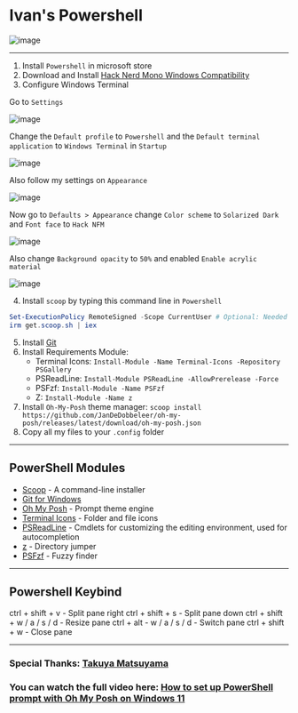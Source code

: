 # Ivan's Powershell

![image](https://user-images.githubusercontent.com/117252369/201470205-97d86472-9580-4377-94f0-3257bd71e7f0.png)

***

1. Install `Powershell` in microsoft store
2. Download and Install [Hack Nerd Mono Windows Compatibility](https://github.com/ryanoasis/nerd-fonts/releases/download/v2.2.2/Hack.zip)
3. Configure Windows Terminal

Go to `Settings`

![image](https://user-images.githubusercontent.com/117252369/201173909-9c88ed02-980d-4868-a5ee-836adf0c345b.png)

Change the `Default profile` to `Powershell` and the `Default terminal application` to `Windows Terminal` in `Startup`

![image](https://user-images.githubusercontent.com/117252369/201173995-0b2c136b-5124-451d-9965-d79966b5dd98.png)

Also follow my settings on `Appearance`

![image](https://user-images.githubusercontent.com/117252369/201175304-556cc0fe-7402-4b26-9747-625ac8e5c4fa.png)

Now go to `Defaults > Appearance` change `Color scheme` to `Solarized Dark` and `Font face` to `Hack NFM`

![image](https://user-images.githubusercontent.com/117252369/201176301-911a3ae4-3875-4e4a-8ecf-f0d533469e30.png)

Also change `Background opacity` to `50%` and enabled `Enable acrylic material`

![image](https://user-images.githubusercontent.com/117252369/201176409-bb6d5599-7599-41e8-a113-dd4b72c28464.png)

4. Install `scoop` by typing this command line in `Powershell`

```powershell
Set-ExecutionPolicy RemoteSigned -Scope CurrentUser # Optional: Needed to run a remote script the first time
irm get.scoop.sh | iex
```

5. Install [Git](https://git-scm.com/downloads)
6. Install Requirements Module:
   - Terminal Icons: `Install-Module -Name Terminal-Icons -Repository PSGallery`
   - PSReadLine: `Install-Module PSReadLine -AllowPrerelease -Force`
   - PSFzf: `Install-Module -Name PSFzf`
   - Z: `Install-Module -Name z`
7. Install `Oh-My-Posh` theme manager: `scoop install https://github.com/JanDeDobbeleer/oh-my-posh/releases/latest/download/oh-my-posh.json`
8. Copy all my files to your `.config` folder

***

## PowerShell Modules

- [Scoop](https://scoop.sh/) - A command-line installer
- [Git for Windows](https://gitforwindows.org/)
- [Oh My Posh](https://ohmyposh.dev/) - Prompt theme engine
- [Terminal Icons](https://github.com/devblackops/Terminal-Icons) - Folder and file icons
- [PSReadLine](https://docs.microsoft.com/en-us/powershell/module/psreadline/) - Cmdlets for customizing the editing environment, used for autocompletion
- [z](https://www.powershellgallery.com/packages/z) - Directory jumper
- [PSFzf](https://github.com/kelleyma49/PSFzf) - Fuzzy finder

***

## Powershell Keybind

ctrl + shift + v - Split pane right
ctrl + shift + s - Split pane down
ctrl + shift + w / a / s / d - Resize pane
ctrl + alt - w / a / s / d - Switch pane
ctrl + shift + w - Close pane

***

### Special Thanks: [Takuya Matsuyama](https://www.youtube.com/c/devaslife)

### You can watch the full video here: [How to set up PowerShell prompt with Oh My Posh on Windows 11](https://www.youtube.com/watch?v=5-aK2_WwrmM&list=PLmMocGWXmbd_MTRMJTTK8lCxmBcjYZvF_&index=5&t=987s)
